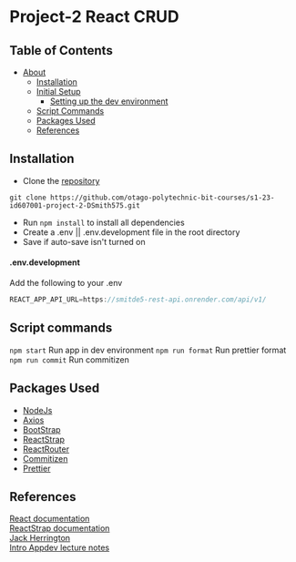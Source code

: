 # Project-2 React CRUD

## Table of Contents

- [About](#about)
  - [Installation](#installation)
  - [Initial Setup](#initial-setup)
    - [Setting up the dev environment](#envdevelopment)
  - [Script Commands](#script-commands)
  - [Packages Used](#packages-used)
  - [References](#references)

<!-- TOC --><a name="installation"></a>

## Installation

- Clone the [repository](https://github.com/otago-polytechnic-bit-courses/s1-23-id607001-project-2-DSmith575)
 ```
git clone https://github.com/otago-polytechnic-bit-courses/s1-23-id607001-project-2-DSmith575.git
 ```

<!-- TOC --><a name="initial-setup"></a>

- Run `npm install` to install all dependencies
- Create a .env || .env.development file in the root directory
- Save if auto-save isn't turned on

<!-- TOC --><a name="envdevelopment"></a>

#### .env.development

Add the following to your .env

```js
REACT_APP_API_URL=https://smitde5-rest-api.onrender.com/api/v1/
```

<!-- TOC --><a name="script-commands"></a>

## Script commands

`npm start` Run app in dev environment
`npm run format` Run prettier format
`npm run commit` Run commitizen

<!-- TOC --><a name="packages-used"></a>

## Packages Used

- [NodeJs](https://nodejs.org/en)
- [Axios](https://axios-http.com/docs/intro)
- [BootStrap](https://getbootstrap.com/)
- [ReactStrap](https://reactstrap.github.io/?path=/docs/home-installation--page)
- [ReactRouter](https://reactrouter.com/en/main)
- [Commitizen](https://www.npmjs.com/package/commitizen)
- [Prettier](https://www.npmjs.com/package/prettier)

<!-- TOC --><a name="references"></a>

## References

[React documentation](react.dev)  
[ReactStrap documentation](https://reactstrap.github.io/?path=/docs/home-installation--page)  
[Jack Herrington](https://www.youtube.com/@jherr)  
[Intro Appdev lecture notes](https://github.com/otago-polytechnic-bit-courses/ID607001-intro-app-dev-concepts/tree/s1-23/lecture-notes)
